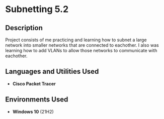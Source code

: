 <h1>Subnetting 5.2</h1>

<h2>Description</h2>
Project consists of me practicing and learning how to subnet a large network into smaller networks that are connected to eachother. I also was learning how to add VLANs to allow those networks to communicate with eachother. 
<br />


<h2>Languages and Utilities Used</h2>

- <b>Cisco Packet Tracer</b> 

<h2>Environments Used </h2>

- <b>Windows 10</b> (21H2)

